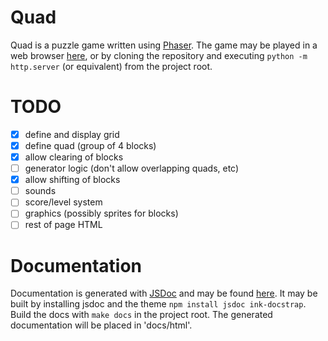 Quad
====

Quad is a puzzle game written using [Phaser][phaser]. The game may be played in a web browser [here][live], or by cloning the repository and executing `python -m http.server` (or equivalent) from the project root.

TODO
====

- [x] define and display grid
- [x] define quad (group of 4 blocks)
- [x] allow clearing of blocks
- [ ] generator logic (don't allow overlapping quads, etc)
- [x] allow shifting of blocks
- [ ] sounds
- [ ] score/level system
- [ ] graphics (possibly sprites for blocks)
- [ ] rest of page HTML

Documentation
=============

Documentation is generated with [JSDoc][jsdoc] and may be found [here][docs]. It may be built by installing jsdoc and the theme `npm install jsdoc ink-docstrap`. Build the docs with `make docs` in the project root. The generated documentation will be placed in 'docs/html'.

[phaser]: http://phaser.io/
[live]: http://alschwalm.github.io/Quad
[jsdoc]: http://usejsdoc.org/
[docs]: http://alschwalm.github.io/Quad/docs/html/index.html

